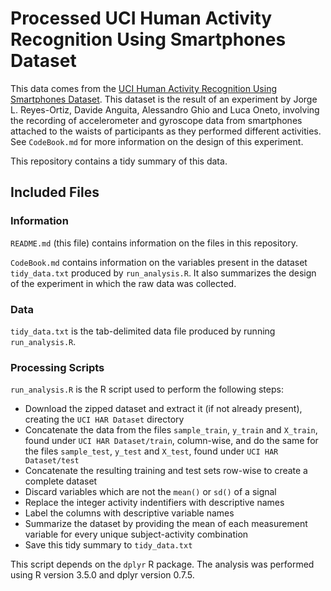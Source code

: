 # Processed UCI Human Activity Recognition Using Smartphones Dataset

This data comes from the [UCI Human Activity Recognition Using Smartphones 
Dataset](https://archive.ics.uci.edu/ml/datasets/Human+Activity+Recognition+Using+Smartphones).
This dataset is the result of an experiment by Jorge L. Reyes-Ortiz, 
Davide Anguita, Alessandro Ghio and Luca Oneto, involving the recording of 
accelerometer and gyroscope data from smartphones attached to the waists of 
participants as they performed different activities. See `CodeBook.md` for more
information on the design of this experiment.

This repository contains a tidy summary of this data.

## Included Files

### Information

`README.md` (this file) contains information on the files in this repository.

`CodeBook.md` contains information on the variables present in the dataset 
`tidy_data.txt` produced by `run_analysis.R`. It also summarizes the design of
the experiment in which the raw data was collected.

### Data

`tidy_data.txt` is the tab-delimited data file produced by running 
`run_analysis.R`.  

### Processing Scripts

`run_analysis.R` is the R script used to perform the following steps:  
* Download the zipped dataset and extract it (if not already present), 
creating the `UCI HAR Dataset` directory  
* Concatenate the data from the files `sample_train`, `y_train` and `X_train`, 
found  under `UCI HAR Dataset/train`, column-wise, and do the same for the 
files `sample_test`, `y_test` and `X_test`, found under `UCI HAR Dataset/test`   
* Concatenate the resulting training and test sets row-wise to create a 
complete dataset  
* Discard variables which are not the `mean()` or `sd()` of a signal  
* Replace the integer activity indentifiers with descriptive names  
* Label the columns with descriptive variable names  
* Summarize the dataset by providing the mean of each measurement variable for 
every unique subject-activity combination  
* Save this tidy summary to `tidy_data.txt`  

This script depends on the `dplyr` R package. The analysis was performed
using R version 3.5.0 and dplyr version 0.7.5.  
